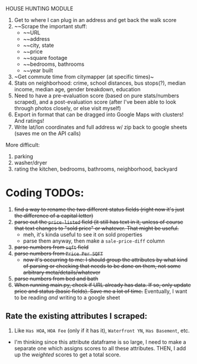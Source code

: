 HOUSE HUNTING MODULE

1. Get to where I can plug in an address and get back the walk score
2. ~~Scrape the important stuff: 
	- ~~URL
	- ~~address
	- ~~city, state
	- ~~price
	- ~~square footage
	- ~~bedrooms, bathrooms
	- ~~year built
3. ~Get commute time from citymapper (at specific times)~
4. Stats on neighborhood: crime, school distances, bus stops(?), median income, median age, gender breakdown, education
5. Need to have a pre-evaluation score (based on pure stats/numbers scraped), and a post-evaluation score (after I've been able to look through photos closely, or else visit myself)
6. Export in format that can be dragged into Google Maps
	with clusters! And ratings!
7. Write lat/lon coordinates and full address w/ zip back to google sheets (saves me on the API calls)


More difficult: 
1. parking
2. washer/dryer
3. rating the kitchen, bedrooms, bathrooms, neighborhood, backyard

# Coding TODOs:
1. ~~find a way to rename the two different status fields (right now it's just the difference of a capital letter)~~
2. ~~parse out the `price-listed` field (it still has text in it, unless of course that text changes to "sold price" or whatever. That might be useful.~~
	* meh, it's kinda useful to see it on sold properties
	* parse them anyway, then make a `sale-price-diff` column
3. ~~parse numbers from `sqft` field~~
4. ~~parse numbers from `Price Per SQFT`~~
  	* ~~now it's occurring to me: I should group the attributes by what kind of parsing or checking that needs to be done on them, not some arbitrary meta/details/whatever~~
5. ~~parse numbers from bed and bath~~
6. ~~When running main.py, check if URL already has data. If so, only update price and status (basic fields). Save me a lot of time.~~ Eventually, I want to be reading _and_ writing to a google sheet

## Rate the existing attributes I scraped:
1. Like `Has HOA`, `HOA Fee` (only if it has it), `Waterfront YN`, `Has Basement`, etc. 
* I'm thinking since this attribute dataframe is so large, I need to make a separate one which assigns scores to all these attributes. THEN, I add up the _weighted_ scores to get a total score.
